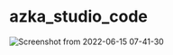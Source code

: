 # azka_studio_code

![Screenshot from 2022-06-15 07-41-30](https://user-images.githubusercontent.com/82513502/173713047-033ea959-7da0-44a8-ad9d-dbf9d3091499.png)
